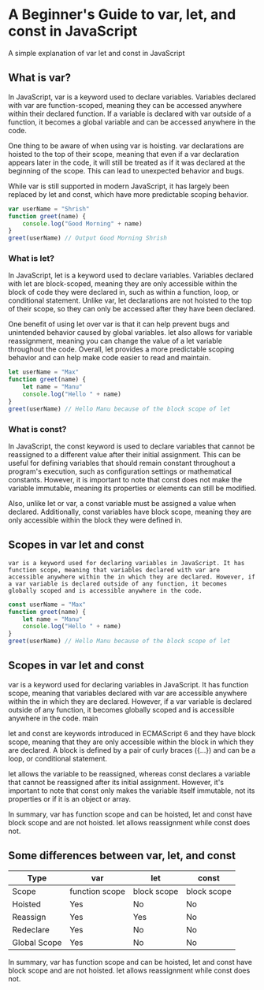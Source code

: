 # A Beginner's Guide to var, let, and const in JavaScript

A simple explanation of var let and const in JavaScript

## What is var?
In JavaScript, var is a keyword used to declare variables. Variables declared with var are function-scoped, meaning they can be accessed anywhere within their declared function. If a variable is declared with var outside of a function, it becomes a global variable and can be accessed anywhere in the code.

One thing to be aware of when using var is hoisting. var declarations are hoisted to the top of their scope, meaning that even if a var declaration appears later in the code, it will still be treated as if it was declared at the beginning of the scope. This can lead to unexpected behavior and bugs.

While var is still supported in modern JavaScript, it has largely been replaced by let and const, which have more predictable scoping behavior.
```js 
var userName = "Shrish"
function greet(name) {
    console.log("Good Morning" + name)
}
greet(userName) // Output Good Morning Shrish
```

### What is let?

In JavaScript, let is a keyword used to declare variables. Variables declared with let are block-scoped, meaning they are only accessible within the block of code they were declared in, such as within a function, loop, or conditional statement. Unlike var, let declarations are not hoisted to the top of their scope, so they can only be accessed after they have been declared.

One benefit of using let over var is that it can help prevent bugs and unintended behavior caused by global variables. let also allows for variable reassignment, meaning you can change the value of a let variable throughout the code. Overall, let provides a more predictable scoping behavior and can help make code easier to read and maintain.

```js
let userName = "Max"
function greet(name) {
    let name = "Manu"
    console.log("Hello " + name)
}
greet(userName) // Hello Manu because of the block scope of let
```

### What is const?

In JavaScript, the const keyword is used to declare variables that cannot be reassigned to a different value after their initial assignment. This can be useful for defining variables that should remain constant throughout a program's execution, such as configuration settings or mathematical constants. However, it is important to note that const does not make the variable immutable, meaning its properties or elements can still be modified.

Also, unlike let or var, a const variable must be assigned a value when declared. Additionally, const variables have block scope, meaning they are only accessible within the block they were defined in.


## Scopes in var let and const

    var is a keyword used for declaring variables in JavaScript. It has function scope, meaning that variables declared with var are accessible anywhere within the in which they are declared. However, if a var variable is declared outside of any function, it becomes globally scoped and is accessible anywhere in the code.

```js
const userName = "Max"
function greet(name) {
    let name = "Manu"
    console.log("Hello " + name)
}
greet(userName) // Hello Manu because of the block scope of let
```

## Scopes in var let and const


var is a keyword used for declaring variables in JavaScript. It has function scope, meaning that variables declared with var are accessible anywhere within the in which they are declared. However, if a var variable is declared outside of any function, it becomes globally scoped and is accessible anywhere in the code.
main

let and const are keywords introduced in ECMAScript 6 and they have block scope, meaning that they are only accessible within the block in which they are declared. A block is defined by a pair of curly braces ({...}) and can be a loop, or conditional statement.

let allows the variable to be reassigned, whereas const declares a variable that cannot be reassigned after its initial assignment. However, it's important to note that const only makes the variable itself immutable, not its properties or if it is an object or array.

In summary, var has function scope and can be hoisted, let and const have block scope and are not hoisted. let allows reassignment while const does not.

## Some differences between var, let, and const

| Type         | var            | let         | const       |
| ------------ | -------------- | ----------- | ----------- |
| Scope        | function scope | block scope | block scope |
| Hoisted      | Yes            | No          | No          |
| Reassign     | Yes            | Yes         | No          |
| Redeclare    | Yes            | No          | No          |
| Global Scope | Yes            | No          | No          |

In summary, var has function scope and can be hoisted, let and const have block scope and are not hoisted. let allows reassignment while const does not.
